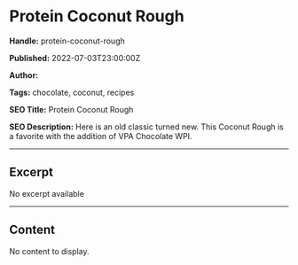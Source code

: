 # Protein Coconut Rough

**Handle:** protein-coconut-rough

**Published:** 2022-07-03T23:00:00Z

**Author:**  

**Tags:** chocolate, coconut, recipes

**SEO Title:** Protein Coconut Rough

**SEO Description:** Here is an old classic turned new. This Coconut Rough is a favorite with the addition of VPA Chocolate WPI.

---

## Excerpt

No excerpt available

---

## Content

No content to display.

